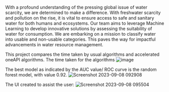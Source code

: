 <water-quality-prediction-using-ml src="https://github.com/Krithika001/Water_Quality_Prediction_Intel/assets/89290599/f2020e15-f643-495d-9966-e1cbf7c06df7" width="100" height="100">

With a profound understanding of the pressing global issue of water scarcity, we are determined to make a difference.  With freshwater scarcity and pollution on the rise, it is vital to ensure access to safe and sanitary water for both humans and ecosystems. Our team aims to leverage Machine Learning to develop innovative solutions by assessing the suitability of water for consumption. We are embarking on a mission to classify water into usable and non-usable categories.  This paves the way for impactful advancements in water resource management.

This project compares the time taken by usual algorithms and accelerated oneAPI algorithms.
The time taken for the algorithms 
![image](https://github.com/Krithika001/Water_Quality_Prediction_Intel/assets/89290599/bc8c58fb-431d-4b93-945c-6b912f6ec048)

The best model as indicated by the AUC value/ ROC curve is the random forest model, with value 0.92. 
![Screenshot 2023-09-08 092908](https://github.com/Krithika001/Water_Quality_Prediction_Intel/assets/89290599/07cc7154-cfd2-4d67-bf85-9e37e3969ba7)

The UI created to assist the user:
![Screenshot 2023-09-08 095504](https://github.com/Krithika001/Water_Quality_Prediction_Intel/assets/89290599/d58df8d7-f661-4225-b479-0e509dcbaed2)

